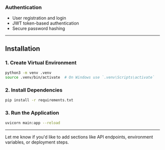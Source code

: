 

###  Authentication

* User registration and login
* JWT token-based authentication
* Secure password hashing

---

##  Installation

### 1. Create Virtual Environment

```bash
python3 -m venv .venv
source .venv/bin/activate  # On Windows use `.venv\Scripts\activate`
```

### 2. Install Dependencies

```bash
pip install -r requirements.txt
```

### 3. Run the Application

```bash
uvicorn main:app --reload
```

---

Let me know if you'd like to add sections like API endpoints, environment variables, or deployment steps.

